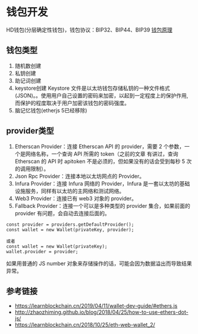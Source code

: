 # 钱包开发
HD钱包(分层确定性钱包)，钱包协议：BIP32、BIP44、BIP39
[钱包原理](https://learnblockchain.cn/2018/09/28/hdwallet/)

## 钱包类型
1. 随机数创建
2. 私钥创建
3. 助记词创建
4. keystore创建
Keystore 文件是以太坊钱包存储私钥的一种文件格式 (JSON)。。使用用户自己设置的密码来加密，以起到一定程度上的保护作用, 而保护的程度取决于用户加密该钱包的密码强度。
5. 脑记忆钱包(etherjs 5已经移除)

## provider类型
1. Etherscan Provider：连接 Etherscan API 的 provider，需要 2 个参数，一个是网络名称，一个查询 API 所需的 token（之前的文章 有讲过，查询 Etherscan 的 API 时 apitoken 不是必须的，但如果没有的话会受到每秒 5 次的调用限制）。
2. Json Rpc Provider：连接本地以太坊网点的 Provider。
3. Infura Provider：连接 Infura 网络的 Provider，Infura 是一套以太坊的基础设施服务，同样有以太坊的主网络和测试网络。
4. Web3 Provider：连接已有 web3 对象的 provider。
5. Fallback Provider：连接一个可以是多种类型的 provider 集合，如果前面的 provider 有问题，会自动去连接后面的。
```
const provider = providers.getDefaultProvider();
const wallet = new Wallet(privateKey, provider);

或者
const wallet = new Wallet(privateKey);
wallet.provider = provider;
```
如果用普通的 JS number 对象来存储操作的话，可能会因为数据溢出而导致结果异常。


## 参考链接
  - https://learnblockchain.cn/2019/04/11/wallet-dev-guide/#ethers.js
  - http://zhaozhiming.github.io/blog/2018/04/25/how-to-use-ethers-dot-js/
  - https://learnblockchain.cn/2018/10/25/eth-web-wallet_2/
